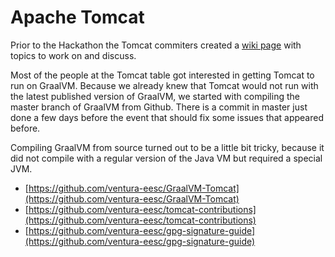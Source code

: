 # Apache Tomcat

Prior to the Hackathon the Tomcat commiters created a [wiki page](https://cwiki.apache.org/confluence/display/TOMCAT/EU+FOSSA+May+2019) with topics to work on and discuss.

Most of the people at the Tomcat table got interested in getting Tomcat to run on GraalVM. 
Because we already knew that Tomcat would not run with the latest published version of GraalVM, we started with compiling the master branch of GraalVM from Github. There is a commit in master just done a few days before the event that should fix some issues that appeared before.

Compiling GraalVM from source turned out to be a little bit tricky, because it did not compile with a regular version of the Java VM but required a special JVM.

* [https://github.com/ventura-eesc/GraalVM-Tomcat](https://github.com/ventura-eesc/GraalVM-Tomcat)
* [https://github.com/ventura-eesc/tomcat-contributions](https://github.com/ventura-eesc/tomcat-contributions)
* [https://github.com/ventura-eesc/gpg-signature-guide](https://github.com/ventura-eesc/gpg-signature-guide)

